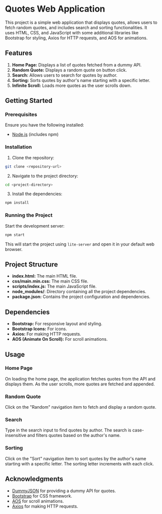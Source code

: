 # Quotes Web Application

This project is a simple web application that displays quotes, allows users to fetch random quotes, and includes search and sorting functionalities. It uses HTML, CSS, and JavaScript with some additional libraries like Bootstrap for styling, Axios for HTTP requests, and AOS for animations.

## Features

1. **Home Page:** Displays a list of quotes fetched from a dummy API.
2. **Random Quote:** Displays a random quote on button click.
3. **Search:** Allows users to search for quotes by author.
4. **Sorting:** Sorts quotes by author's name starting with a specific letter.
5. **Infinite Scroll:** Loads more quotes as the user scrolls down.

## Getting Started

### Prerequisites

Ensure you have the following installed:

- [Node.js](https://nodejs.org/) (includes npm)

### Installation

1. Clone the repository:

```sh
git clone <repository-url>
```

2. Navigate to the project directory:

```sh
cd <project-directory>
```

3. Install the dependencies:

```sh
npm install
```

### Running the Project

Start the development server:

```sh
npm start
```

This will start the project using `lite-server` and open it in your default web browser.

## Project Structure

- **index.html:** The main HTML file.
- **css/main.min.css:** The main CSS file.
- **scripts/index.js:** The main JavaScript file.
- **node_modules/**: Directory containing all the project dependencies.
- **package.json:** Contains the project configuration and dependencies.

## Dependencies

- **Bootstrap:** For responsive layout and styling.
- **Bootstrap Icons:** For icons.
- **Axios:** For making HTTP requests.
- **AOS (Animate On Scroll):** For scroll animations.

## Usage

### Home Page

On loading the home page, the application fetches quotes from the API and displays them. As the user scrolls, more quotes are fetched and appended.

### Random Quote

Click on the "Random" navigation item to fetch and display a random quote.

### Search

Type in the search input to find quotes by author. The search is case-insensitive and filters quotes based on the author's name.

### Sorting

Click on the "Sort" navigation item to sort quotes by the author's name starting with a specific letter. The sorting letter increments with each click.

## Acknowledgments

- [DummyJSON](https://dummyjson.com/) for providing a dummy API for quotes.
- [Bootstrap](https://getbootstrap.com/) for CSS framework.
- [AOS](https://michalsnik.github.io/aos/) for scroll animations.
- [Axios](https://axios-http.com/) for making HTTP requests.